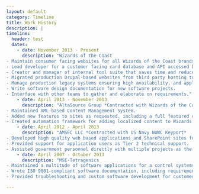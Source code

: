 ```yaml
---
layout: default
category: Timeline
title: Work History
description: |
timeline: 
  header: test
  dates: 
    - date: November 2013 - Present
      description: "Wizards of the Coast
- Maintain consumer facing websites for all Wizards of the Coast brands using a variety of programming languages and frameworks including C#, VB.NET, PHP, JQuery, and PrototypeJS. 
- Lead developer for a customer facing card database and API accessed by millions of users per month performing monthly updates, bugfixes, and improvements. 
- Creator and manager of internal tool suite that saves time and reduces error rate, reducing page content production time by approximately 85%. 
- Migrated production Drupal-based websites from third party hosting to Docker containers hosted on AWS, resulting in $400k annual cost savings while maintaining availability. 
- Manage production legacy systems ensuring high availability, and applying security upgrades where needed including upgrading to HTTPS. 
- Write software design documentation for new software projects. 
- Interface with other teams to gather and elaborate on requirements."
    - date: April 2013 - November 2013
      description: "AltaSource Group *Contracted with Wizards of the Coast*
- Maintained XML-based Content Management System. 
- Added new features to sites as requested, including a full featured commenting system. 
- Created automation framework for adding localized content to Wizards websites."    
    - date: April 2012 - April 2013
      description: "AMSEC LLC *Contracted with US Navy NUWC Keyport*
- Developed high quality web based applications and SharePoint sites for government customer, using C#, VB.NET, Javascript, and JQuery languages. 
- Provided support for application users as Tier 2 technical support. 
- Assisted government personnel directly with multiple projects as the contract team point of contact."    
    - date: April 2007 - October 2013
      description: "MSE-Tetragenics
- Maintained a multitude of software applications for a control systems suite, including developing new features, debugging, and  testing, using C, C++, and Delphi. 
- Wrote ISO 9001-compliant software documentation, including requirements documents, design documents, test plans, and user documentation. 
- Provided troubleshooting and custom software development for customers."

---
```

